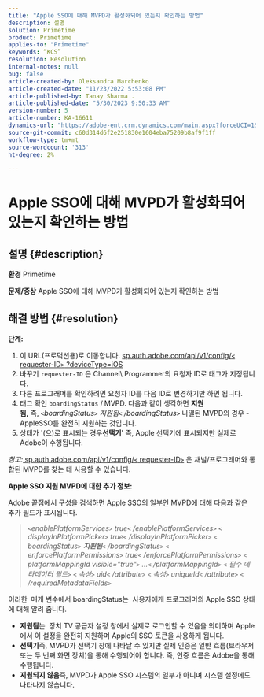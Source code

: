 ```yaml
---
title: "Apple SSO에 대해 MVPD가 활성화되어 있는지 확인하는 방법"
description: 설명
solution: Primetime
product: Primetime
applies-to: "Primetime"
keywords: “KCS”
resolution: Resolution
internal-notes: null
bug: false
article-created-by: Oleksandra Marchenko
article-created-date: "11/23/2022 5:53:08 PM"
article-published-by: Tanay Sharma .
article-published-date: "5/30/2023 9:50:33 AM"
version-number: 5
article-number: KA-16611
dynamics-url: "https://adobe-ent.crm.dynamics.com/main.aspx?forceUCI=1&pagetype=entityrecord&etn=knowledgearticle&id=6021c6ae-576b-ed11-9561-6045bd006b25"
source-git-commit: c60d314d6f2e251830e1604eba75209b8af9f1ff
workflow-type: tm+mt
source-wordcount: '313'
ht-degree: 2%

---
```


# Apple SSO에 대해 MVPD가 활성화되어 있는지 확인하는 방법

## 설명 {#description}

<b>환경</b>
Primetime


<b>문제/증상</b>
Apple SSO에 대해 MVPD가 활성화되어 있는지 확인하는 방법


## 해결 방법 {#resolution}

<b>단계:</b>
1. 이 URL(프로덕션용)로 이동합니다. [sp.auth.adobe.com/api/v1/config/`<` requester-ID`>` ?deviceType=iOS](http://sp.auth.adobe.com/api/v1/config/ABC?deviceType=iOS)
2. 바꾸기 `requester-ID` 은 Channel\ Programmer의 요청자 ID로 태그가 지정됩니다.
3. 다른 프로그래머를 확인하려면 요청자 ID를 다음 ID로 변경하기만 하면 됩니다.
4. 태그 확인 `boardingStatus` /<b> </b>MVPD. 다음과 같이 생각하면 <b>지원됨,</b> 즉, *`<`boardingStatus`>` 지원됨`<` /boardingStatus`>`* 나열된 MVPD의 경우 - AppleSSO를 완전히 지원하는 것입니다.
5. 상태가 &#39;(으)로 표시되는 경우<b>선택기</b>&#39; 즉, Apple 선택기에 표시되지만 실제로 Adobe이 수행됩니다.


*참고:*[ sp.auth.adobe.com/api/v1/config/`<` requester-ID`>`](http://sp.auth.adobe.com/api/v1/config/ABC?deviceType=iOS) 은 채널/프로그래머와 통합된 MVPD를 찾는 데 사용할 수 있습니다.

<b>Apple SSO 지원 MVPD에 대한 추가 정보:</b>

Adobe 끝점에서 구성을 검색하면 Apple SSO의 일부인 MVPD에 대해 다음과 같은 추가 필드가 표시됩니다.


> *`<`enablePlatformServices`>` true`<` /enablePlatformServices`>`
> `<` displayInPlatformPicker`>` true`<` /displayInPlatformPicker`>`
> `<` boardingStatus`>` <b>지원됨</b>`<` /boardingStatus`>`
> `<` enforcePlatformPermissions`>` true`<` /enforcePlatformPermissions`>`
> `<` platformMappingId visible=&quot;true&quot;`>` ...`<` /platformMappingId`>`
> `<` 필수 메타데이터 필드`>`
> `<` 속성`>` uid`<` /attribute`>`
> `<` 속성`>` uniqueId`<` /attribute`>`
> `<` /requiredMetadataFields`>`*


이러한 &#x200B; 매개 변수에서 boardingStatus는 &#x200B; 사용자에게 프로그래머의 Apple SSO 상태에 대해 알려 줍니다.

- <b>지원됨</b>는 &#x200B; 장치 TV 공급자 설정 창에서 실제로 로그인할 수 있음을 의미하며 Apple에서 이 설정을 완전히 지원하며 Apple의 SSO 토큰을 사용하게 됩니다.
- <b>선택기</b>즉&#x200B;, MVPD가 선택기 창에 나타날 수 있지만 실제 인증은 일반 흐름(브라우저 또는 두 번째 화면 장치)을 통해 수행되어야 합니다. 즉, 인증 흐름은 Adobe을 통해 수행됩니다.
- <b>지원되지 않음</b>즉&#x200B;, MVPD가 Apple SSO 시스템의 일부가 아니며 시스템 설정에도 나타나지 않습니다.



